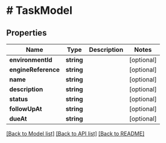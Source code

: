 # # TaskModel

## Properties

Name | Type | Description | Notes
------------ | ------------- | ------------- | -------------
**environmentId** | **string** |  | [optional]
**engineReference** | **string** |  | [optional]
**name** | **string** |  | [optional]
**description** | **string** |  | [optional]
**status** | **string** |  | [optional]
**followUpAt** | **string** |  | [optional]
**dueAt** | **string** |  | [optional]

[[Back to Model list]](../../README.md#models) [[Back to API list]](../../README.md#endpoints) [[Back to README]](../../README.md)
